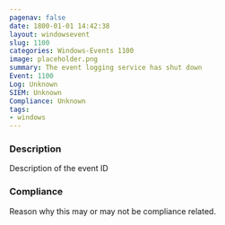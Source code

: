 ```yaml
---
pagenav: false
date: 1800-01-01 14:42:38
layout: windowsevent
slug: 1100
categories: Windows-Events 1100
image: placeholder.png
summary: The event logging service has shut down
Event: 1100
Log: Unknown
SIEM: Unknown
Compliance: Unknown
tags:
- windows
---
```


### Description

Description of the event ID

### Compliance

Reason why this may or may not be compliance related.
